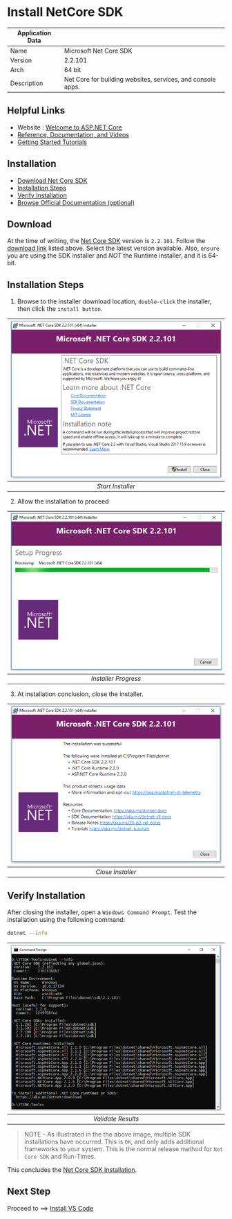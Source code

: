 # Install NetCore SDK

| Application Data ||
| ---| --- |
| Name        | Microsoft Net Core SDK |
| Version     | 2.2.101 |
| Arch        | 64 bit |
| Description | Net Core for building websites, services, and console apps. |

## Helpful Links

- Website : [Welcome to ASP.NET Core](https://www.asp.net/core/overview/aspnet-vnext)
- [Reference, Documentation, and Videos](https://docs.microsoft.com/en-us/dotnet/core/index)
- [Getting Started Tutorials](https://docs.microsoft.com/en-us/dotnet/core/get-started?tabs=windows)

## Installation

- [Download Net Core SDK](https://www.microsoft.com/net/download/windows)
- [Installation Steps](#installation-steps)
- [Verify Installation](#verify-installation)
- [Browse Official Documentation (optional)](https://docs.microsoft.com/en-us/dotnet/core/index)

## Download

At the time of writing, the [Net Core SDK](https://www.microsoft.com/net/download/windows)
version is `2.2.101`. Follow the [download link](#installation) listed above.
Select the latest version available. Also, `ensure` you are using the SDK
installer and *NOT* the Runtime installer, and it is 64-bit.

## Installation Steps

1. Browse to the installer download location, `double-click` the installer, then click the `install button`.

| ![Start Installer](images/dotnet-sdk/2.2.101/dotnet-sdk.1.PNG?raw=true) |
|:--:|
| *Start Installer* |

2. Allow the installation to proceed

| ![Installer Progress](images/dotnet-sdk/2.2.101/dotnet-sdk.2.PNG?raw=true) |
|:--:|
| *Installer Progress* |

3. At installation conclusion, close the installer.

| ![Close Installer](images/dotnet-sdk/2.2.101/dotnet-sdk.3.PNG?raw=true) |
|:--:|
| *Close Installer* |

## Verify Installation

After closing the installer, open a `Windows Command Prompt`. Test the
installation using the following command:

```bash
dotnet --info
```

| ![Image3](images/dotnet-sdk/2.2.101/dotnet-sdk.4.PNG?raw=true) |
|:--:|
| *Validate Results* |

>NOTE - As illustrated in the the above image, multiple SDK installations have
occurred. This is `OK`, and only adds additional frameworks to your system. This
is the normal release method for `Net Core SDK` and Run-Times.

This concludes the [Net Core SDK Installation](Install-Net-Core-SDK.md).

## Next Step

Proceed to ==> [Install VS Code](Install-VS-Code.md)